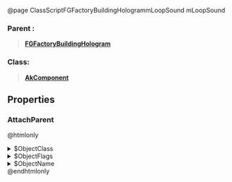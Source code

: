 @page ClassScriptFGFactoryBuildingHologrammLoopSound mLoopSound
### Parent :
<b><a href="_class_script_f_g_factory_building_hologram.html"><blockquote>FGFactoryBuildingHologram</blockquote></a></b>
### Class:
<b><a href="_class_script_ak_component.html"><blockquote>AkComponent</blockquote></a></b>
## Properties
### AttachParent
@htmlonly
<details>
 <summary>$ObjectClass</summary>
<b><a href="_class_script_scene_component.html"><blockquote>SceneComponent</blockquote></a></b>
</details>
<details>
 <summary>$ObjectFlags</summary>
<blockquote>262177</blockquote>
</details>
<details>
 <summary>$ObjectName</summary>
<blockquote>RootComponent</blockquote>
</details>
@endhtmlonly

